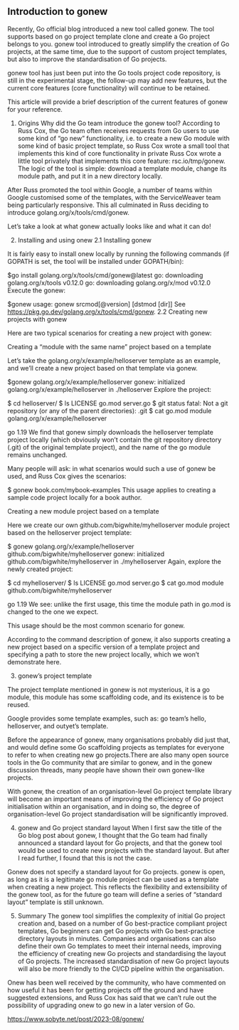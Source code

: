 ## Introduction to gonew

Recently, Go official blog introduced a new tool called gonew. The tool supports based on go project template clone and create a Go project belongs to you. gonew tool introduced to greatly simplify the creation of Go projects, at the same time, due to the support of custom project templates, but also to improve the standardisation of Go projects.


gonew tool has just been put into the Go tools project code repository, is still in the experimental stage, the follow-up may add new features, but the current core features (core functionality) will continue to be retained.

This article will provide a brief description of the current features of gonew for your reference.

1. Origins
Why did the Go team introduce the gonew tool? According to Russ Cox, the Go team often receives requests from Go users to use some kind of “go new” functionality, i.e. to create a new Go module with some kind of basic project template, so Russ Cox wrote a small tool that implements this kind of core functionality in private Russ Cox wrote a little tool privately that implements this core feature: rsc.io/tmp/gonew. The logic of the tool is simple: download a template module, change its module path, and put it in a new directory locally.


After Russ promoted the tool within Google, a number of teams within Google customised some of the templates, with the ServiceWeaver team being particularly responsive. This all culminated in Russ deciding to introduce golang.org/x/tools/cmd/gonew.

Let’s take a look at what gonew actually looks like and what it can do!

2. Installing and using onew
2.1 Installing gonew

It is fairly easy to install onew locally by running the following commands (if GOPATH is set, the tool will be installed under GOPATH/bin):

$go install golang.org/x/tools/cmd/gonew@latest
go: downloading golang.org/x/tools v0.12.0
go: downloading golang.org/x/mod v0.12.0
Execute the gonew:

$gonew
usage: gonew srcmod[@version] [dstmod [dir]]
See https://pkg.go.dev/golang.org/x/tools/cmd/gonew.
2.2 Creating new projects with gonew

Here are two typical scenarios for creating a new project with gonew:

Creating a “module with the same name” project based on a template

Let’s take the golang.org/x/example/helloserver template as an example, and we’ll create a new project based on that template via gonew.

$gonew golang.org/x/example/helloserver
gonew: initialized golang.org/x/example/helloserver in ./helloserver
Explore the project:

$ cd helloserver/
$ ls
LICENSE  go.mod  server.go
$ git status
fatal: Not a git repository (or any of the parent directories): .git
$ cat go.mod
module golang.org/x/example/helloserver

go 1.19
We find that gonew simply downloads the helloserver template project locally (which obviously won’t contain the git repository directory (.git) of the original template project), and the name of the go module remains unchanged.

Many people will ask: in what scenarios would such a use of gonew be used, and Russ Cox gives the scenarios:

$ gonew book.com/mybook-examples
This usage applies to creating a sample code project locally for a book author.

Creating a new module project based on a template

Here we create our own github.com/bigwhite/myhelloserver module project based on the helloserver project template:

$ gonew golang.org/x/example/helloserver github.com/bigwhite/myhelloserver
gonew: initialized github.com/bigwhite/myhelloserver in ./myhelloserver
Again, explore the newly created project:

$ cd myhelloserver/
$ ls
LICENSE  go.mod  server.go
$ cat go.mod
module github.com/bigwhite/myhelloserver

go 1.19
We see: unlike the first usage, this time the module path in go.mod is changed to the one we expect.

This usage should be the most common scenario for gonew.

According to the command description of gonew, it also supports creating a new project based on a specific version of a template project and specifying a path to store the new project locally, which we won’t demonstrate here.

3. gonew’s project template

The project template mentioned in gonew is not mysterious, it is a go module, this module has some scaffolding code, and its existence is to be reused.

Google provides some template examples, such as: go team’s hello, helloserver, and outyet’s template.

Before the appearance of gonew, many organisations probably did just that, and would define some Go scaffolding projects as templates for everyone to refer to when creating new go projects.There are also many open source tools in the Go community that are similar to gonew, and in the gonew discussion threads, many people have shown their own gonew-like projects.


With gonew, the creation of an organisation-level Go project template library will become an important means of improving the efficiency of Go project initialisation within an organisation, and in doing so, the degree of organisation-level Go project standardisation will be significantly improved.

4. gonew and Go project standard layout
When I first saw the title of the Go blog post about gonew, I thought that the Go team had finally announced a standard layout for Go projects, and that the gonew tool would be used to create new projects with the standard layout. But after I read further, I found that this is not the case.


Gonew does not specify a standard layout for Go projects. gonew is open, as long as it is a legitimate go module project can be used as a template when creating a new project. This reflects the flexibility and extensibility of the gonew tool, as for the future go team will define a series of “standard layout” template is still unknown.

5. Summary
The gonew tool simplifies the complexity of initial Go project creation and, based on a number of Go best-practice compliant project templates, Go beginners can get Go projects with Go best-practice directory layouts in minutes. Companies and organisations can also define their own Go templates to meet their internal needs, improving the efficiency of creating new Go projects and standardising the layout of Go projects. The increased standardisation of new Go project layouts will also be more friendly to the CI/CD pipeline within the organisation.


Onew has been well received by the community, who have commented on how useful it has been for getting projects off the ground and have suggested extensions, and Russ Cox has said that we can’t rule out the possibility of upgrading onew to go new in a later version of Go.

https://www.sobyte.net/post/2023-08/gonew/

